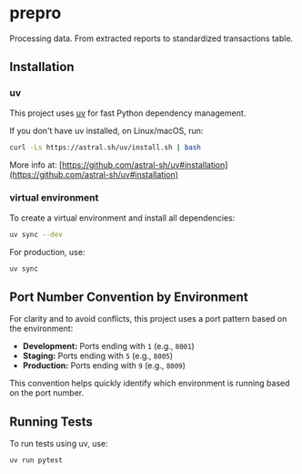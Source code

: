 # prepro

Processing data. From extracted reports to standardized transactions table.

## Installation

### uv
This project uses [uv](https://github.com/astral-sh/uv) for fast Python dependency management.

If you don't have uv installed, on Linux/macOS, run:
```sh
curl -Ls https://astral.sh/uv/install.sh | bash
```
More info at:
[https://github.com/astral-sh/uv#installation](https://github.com/astral-sh/uv#installation)

### virtual environment
To create a virtual environment and install all dependencies:

```sh
uv sync --dev
```

For production, use:

```sh
uv sync
```




## Port Number Convention by Environment

For clarity and to avoid conflicts, this project uses a port pattern based on the environment:

- **Development:** Ports ending with `1` (e.g., `8001`)
- **Staging:** Ports ending with `5` (e.g., `8005`)
- **Production:** Ports ending with `9` (e.g., `8009`)

This convention helps quickly identify which environment is running based on the port number. 

## Running Tests

To run tests using uv, use:
```sh
uv run pytest
```
